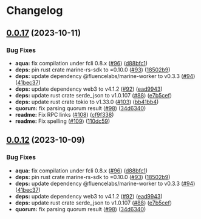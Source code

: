 # Changelog

## [0.0.17](https://github.com/fluencelabs/fRPC-Substrate/compare/v0.0.16...v0.0.17) (2023-10-11)


### Bug Fixes

* **aqua:** fix compilation under fcli 0.8.x ([#96](https://github.com/fluencelabs/fRPC-Substrate/issues/96)) ([d88bfc1](https://github.com/fluencelabs/fRPC-Substrate/commit/d88bfc143ce294db5f10ee67b74447698e6e20c0))
* **deps:** pin rust crate marine-rs-sdk to =0.10.0 ([#93](https://github.com/fluencelabs/fRPC-Substrate/issues/93)) ([18502b9](https://github.com/fluencelabs/fRPC-Substrate/commit/18502b9ebf175ae9d827d80a27c6dde74eaa2408))
* **deps:** update dependency @fluencelabs/marine-worker to v0.3.3 ([#94](https://github.com/fluencelabs/fRPC-Substrate/issues/94)) ([41bec37](https://github.com/fluencelabs/fRPC-Substrate/commit/41bec3789c8d6846050c4e92bc7c8236ee3639eb))
* **deps:** update dependency web3 to v4.1.2 ([#92](https://github.com/fluencelabs/fRPC-Substrate/issues/92)) ([ead9943](https://github.com/fluencelabs/fRPC-Substrate/commit/ead994324f301f495e0ccae9a5f211666f99a775))
* **deps:** update rust crate serde_json to v1.0.107 ([#88](https://github.com/fluencelabs/fRPC-Substrate/issues/88)) ([e7b5cef](https://github.com/fluencelabs/fRPC-Substrate/commit/e7b5cefac867abc8b24fc85657212b131cb79f76))
* **deps:** update rust crate tokio to v1.33.0 ([#103](https://github.com/fluencelabs/fRPC-Substrate/issues/103)) ([bb41bb4](https://github.com/fluencelabs/fRPC-Substrate/commit/bb41bb4b49c987bd2bc94af015c16e35b13477ce))
* **quorum:** fix parsing quorum result ([#98](https://github.com/fluencelabs/fRPC-Substrate/issues/98)) ([34d6340](https://github.com/fluencelabs/fRPC-Substrate/commit/34d6340c5efc890ee334711154c0bd02959fe038))
* **readme:** Fix RPC links ([#108](https://github.com/fluencelabs/fRPC-Substrate/issues/108)) ([cf9f338](https://github.com/fluencelabs/fRPC-Substrate/commit/cf9f3384c6f07fcbc5253e120bfa5c149a4de30e))
* **readme:** Fix spelling ([#109](https://github.com/fluencelabs/fRPC-Substrate/issues/109)) ([110dc59](https://github.com/fluencelabs/fRPC-Substrate/commit/110dc595cd99af142ac50cbc537662c4d995a346))

## [0.0.12](https://github.com/fluencelabs/fRPC-Substrate/compare/v0.0.11...v0.0.12) (2023-10-09)


### Bug Fixes

* **aqua:** fix compilation under fcli 0.8.x ([#96](https://github.com/fluencelabs/fRPC-Substrate/issues/96)) ([d88bfc1](https://github.com/fluencelabs/fRPC-Substrate/commit/d88bfc143ce294db5f10ee67b74447698e6e20c0))
* **deps:** pin rust crate marine-rs-sdk to =0.10.0 ([#93](https://github.com/fluencelabs/fRPC-Substrate/issues/93)) ([18502b9](https://github.com/fluencelabs/fRPC-Substrate/commit/18502b9ebf175ae9d827d80a27c6dde74eaa2408))
* **deps:** update dependency @fluencelabs/marine-worker to v0.3.3 ([#94](https://github.com/fluencelabs/fRPC-Substrate/issues/94)) ([41bec37](https://github.com/fluencelabs/fRPC-Substrate/commit/41bec3789c8d6846050c4e92bc7c8236ee3639eb))
* **deps:** update dependency web3 to v4.1.2 ([#92](https://github.com/fluencelabs/fRPC-Substrate/issues/92)) ([ead9943](https://github.com/fluencelabs/fRPC-Substrate/commit/ead994324f301f495e0ccae9a5f211666f99a775))
* **deps:** update rust crate serde_json to v1.0.107 ([#88](https://github.com/fluencelabs/fRPC-Substrate/issues/88)) ([e7b5cef](https://github.com/fluencelabs/fRPC-Substrate/commit/e7b5cefac867abc8b24fc85657212b131cb79f76))
* **quorum:** fix parsing quorum result ([#98](https://github.com/fluencelabs/fRPC-Substrate/issues/98)) ([34d6340](https://github.com/fluencelabs/fRPC-Substrate/commit/34d6340c5efc890ee334711154c0bd02959fe038))
